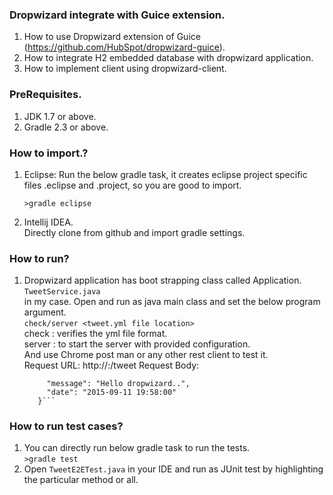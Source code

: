 ### Dropwizard integrate with Guice extension.
  1. How to use Dropwizard extension of Guice (https://github.com/HubSpot/dropwizard-guice).  
  2. How to integrate H2 embedded database with dropwizard application.
  3. How to implement client using dropwizard-client.
  
### PreRequisites.
  1. JDK 1.7 or above.
  2. Gradle 2.3 or above.
  
### How to import.?
  1. Eclipse:
     Run the below gradle task, it creates eclipse project specific files .eclipse and .project, so you are good to import.   
     
     ```>gradle eclipse```  
     
  2. Intellij IDEA.  
     Directly clone from github and import gradle settings.  
     
### How to run?
  1. Dropwizard application has boot strapping class called Application.  
     ```TweetService.java```  
     in my case. Open and run as java main class and set the below program argument.  
     ```check/server <tweet.yml file location>```  
     check : verifies the yml file format.  
     server : to start the server with provided configuration.  
     And use Chrome post man or any other rest client to test it.  
     Request URL: http://<HostName>:<Port>/tweet
     Request Body:  
       ```{  
            "message": "Hello dropwizard..",  
            "date": "2015-09-11 19:58:00"  
          }```  
     
### How to run test cases?
   1. You can directly run below gradle task to run the tests.  
      ```>gradle test```  
   2. Open ```TweetE2ETest.java``` in your IDE and run as JUnit test by highlighting the particular method or all.
   
   